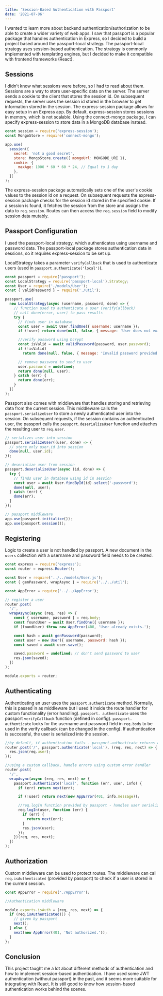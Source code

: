 ```yaml
---
title: 'Session-Based Authentication with Passport'
date: '2021-07-06'
---
```


I wanted to learn more about backend authentication/authorization to be able to create a wider variety of web apps. I saw that passport is a popular package that handles authentication in Express, so I decided to build a project based around the passport-local strategy. The passport-local strategy uses session-based authentication. The strategy is commonly implemented with templating engines, but I decided to make it compatible with frontend frameworks (React).

## Sessions

I didn't know what sessions were before, so I had to read about them. Sessions are a way to store user-specific data on the server. The server sends a cookie to the client that stores the session id. On subsequent requests, the server uses the session id stored in the browser to get information stored in the session. The express-session package allows for easy setup in an Express app. By default, express-session stores sessions in memory, which is not scalable. Using the connect-mongo package, I can specify express-session to store data in a MongoDB database instead.

```js
const session = require('express-session');
const MongoStore = require('connect-mongo');

app.use(
  session({
    secret: 'not a good secret',
    store: MongoStore.create({ mongoUrl: MONGODB_URI }),
    cookie: {
      maxAge: 1000 * 60 * 60 * 24, // Equal to 1 day
    },
  })
);
```

The express-session package automatically sets one of the user's cookie values to the session id on a request. On subsequent requests the express-session package checks for the session id stored in the specified cookie. If a session is found, it fetches the session from the store and assigns the data to `req.session`. Routes can then access the `req.session` field to modify session data mutably.

## Passport Configuration

I used the passport-local strategy, which authenticates using username and password data. The passport-local package stores authentication data in sessions, so it requires express-session to be set up.

LocalStrategy takes a parameter `verifyCallback` that is used to authenticate users (used in `passport.authenticate('local')`).

```js
const passport = require('passport');
const LocalStrategy = require('passport-local').Strategy;
const User = require('./models/User');
const { validPassword } = require('./util');

passport.use(
  new LocalStrategy(async (username, password, done) => {
    // function used to authenticate a user (verifyCallback)
    // call done(error, user) to pass results
    try {
      // finds user in database
      const user = await User.findOne({ username: username });
      if (!user) return done(null, false, { message: 'User does not exist.' });

      //verify password using bcrypt
      const isValid = await validPassword(password, user.password);
      if (!isValid)
        return done(null, false, { message: 'Invalid password provided.' });

      // remove password to send to user
      user.password = undefined;
      return done(null, user);
    } catch (err) {
      return done(err);
    }
  })
);
```

Passport also comes with middleware that handles storing and retrieving data from the current session. This middleware calls the `passport.serializeUser` to store a newly authenticated user into the session. On subsequent requests, if the session contains an authenticated user, the passport calls the `passport.deserializeUser` function and attaches the resulting user to `req.user`.

```js
// serializes user into session
passport.serializeUser((user, done) => {
  // store only user.id into session
  done(null, user.id);
});

// deserialize user from session
passport.deserializeUser(async (id, done) => {
  try {
    // finds user in database using id in session
    const user = await User.findById(id).select('-password');
    done(null, user);
  } catch (err) {
    done(err);
  }
});

// passport middleware
app.use(passport.initialize());
app.use(passport.session());
```

## Registering

Logic to create a user is not handled by passport. A new document in the `users` collection with a username and password field needs to be created.

```js
const express = require('express');
const router = express.Router();

const User = require('../../models/User.js');
const { genPassword, wrapAsync } = require('../../util');

const AppError = require('../../AppError');

// register a user
router.post(
  '/',
  wrapAsync(async (req, res) => {
    const { username, password } = req.body;
    const foundUser = await User.findOne({ username });
    if (foundUser) throw new AppError(400, 'User already exists.');

    const hash = await genPassword(password);
    const user = new User({ username, password: hash });
    const saved = await user.save();

    saved.password = undefined; // don't send password to user
    res.json(saved);
  })
);

module.exports = router;
```

## Authenticating

Authenticating an user uses the `passport.authenticate` method. Normally, this is passed in as middleware but I used it inside the route handler for custom functionality (error handling). `passport. authenticate` uses the passport `verifyCallback` function (defined in config). `passport. authenticate` looks for the username and password field in `req.body` to be used in the verify callback (can be changed in the config). If authentication is successful, the user is serialized into the session.

```js
//by default, if authentication fails - passport.authenticate returns a 401 unauthorized error with a text message
router.post('/', passport.authenticate('local'), (req, res, next) => {
  res.json(req.user);
});

//using a custom callback, handle errors using custom error handler
router.post(
  '/',
  wrapAsync(async (req, res, next) => {
    passport.authenticate('local', function (err, user, info) {
      if (err) return next(err);

      if (!user) return next(new AppError(401, info.message));

      //req.logIn function provided by passport - handles user serializing
      req.logIn(user, function (err) {
        if (err) {
          return next(err);
        }
        res.json(user);
      });
    })(req, res, next);
  })
);
```

## Authorization

Custom middleware can be used to protect routes. The middleware can call `req.isAuthenticated` (provided by passport) to check if a user is stored in the current session.

```js
const AppError = require('./AppError');

//Authentication middleware

module.exports.isAuth = (req, res, next) => {
  if (req.isAuthenticated()) {
    // given by passport
    next();
  } else {
    next(new AppError(401, 'Not authorized.'));
  }
};
```

## Conclusion

This project taught me a lot about different methods of authentication and how to implement session-based authentication. I have used some JWT authentication (without passport) in the past, and it seems more suitable for integrating with React. It is still good to know how session-based authentication works behind the scenes.
